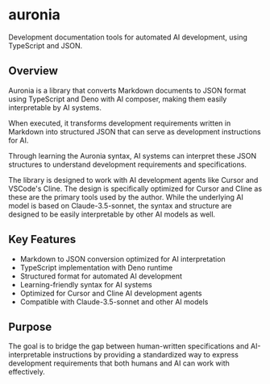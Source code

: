 # auronia
Development documentation tools for automated AI development, using TypeScript and JSON.

## Overview

Auronia is a library that converts Markdown documents to JSON format using TypeScript and Deno with AI composer, making them easily interpretable by AI systems.

When executed, it transforms development requirements written in Markdown into structured JSON that can serve as development instructions for AI.

Through learning the Auronia syntax, AI systems can interpret these JSON structures to understand development requirements and specifications.

The library is designed to work with AI development agents like Cursor and VSCode's Cline. The design is specifically optimized for Cursor and Cline as these are the primary tools used by the author. While the underlying AI model is based on Claude-3.5-sonnet, the syntax and structure are designed to be easily interpretable by other AI models as well.

## Key Features

- Markdown to JSON conversion optimized for AI interpretation
- TypeScript implementation with Deno runtime
- Structured format for automated AI development
- Learning-friendly syntax for AI systems
- Optimized for Cursor and Cline AI development agents
- Compatible with Claude-3.5-sonnet and other AI models

## Purpose

The goal is to bridge the gap between human-written specifications and AI-interpretable instructions by providing a standardized way to express development requirements that both humans and AI can work with effectively.
